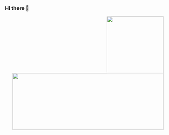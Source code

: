 ### Hi there 👋

<a href="https://github.com/sudong0701/sudong0701">
  <img align="right" height="180" src="https://github-readme-stats.vercel.app/api/top-langs/?username=sudong0701" />
</a>

<a href="https://github.com/sudong0701/sudong0701" style="margin-top: 15px">
  <img align="right" width="480" height="180" src="https://github-readme-stats.vercel.app/api?username=sudong0701&show_icons=true&text_color=24292e&bg_color=ffffff&hide_title=true" />
</a>


